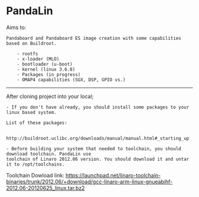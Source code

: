 PandaLin
========
Aims to:

	Pandaboard and Pandaboard ES image creation with some capabilities based on Buildroot.
		
		- rootfs
		- x-loader (MLO)
		- bootloader (u-boot)
		- kernel (linux 3.6.8)
		- Packages (in progress)
		- OMAP4 capabilities (SGX, DSP, GPIO vs.)

--------------------------------------------------------------------------------

After cloning project into your local;

	- If you don't have already, you should install some packages to your linux based system.

	List of these packages: 
		
		http://buildroot.uclibc.org/downloads/manual/manual.html#_starting_up

	- Before building your system that needed to toolchain, you should download toolchain. PandaLin use
	toolchain of Linaro 2012.06 version. You should download it and untar it to /opt/toolchains.

Toolchain Dowload link:
https://launchpad.net/linaro-toolchain-binaries/trunk/2012.06/+download/gcc-linaro-arm-linux-gnueabihf-2012.06-20120625_linux.tar.bz2
